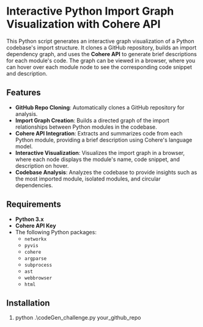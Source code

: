 # Interactive Python Import Graph Visualization with Cohere API

This Python script generates an interactive graph visualization of a Python codebase's import structure. It clones a GitHub repository, builds an import dependency graph, and uses the **Cohere API** to generate brief descriptions for each module's code. The graph can be viewed in a browser, where you can hover over each module node to see the corresponding code snippet and description.

## Features

- **GitHub Repo Cloning**: Automatically clones a GitHub repository for analysis.
- **Import Graph Creation**: Builds a directed graph of the import relationships between Python modules in the codebase.
- **Cohere API Integration**: Extracts and summarizes code from each Python module, providing a brief description using Cohere's language model.
- **Interactive Visualization**: Visualizes the import graph in a browser, where each node displays the module's name, code snippet, and description on hover.
- **Codebase Analysis**: Analyzes the codebase to provide insights such as the most imported module, isolated modules, and circular dependencies.

## Requirements

- **Python 3.x**
- **Cohere API Key**
- The following Python packages:
  - `networkx`
  - `pyvis`
  - `cohere`
  - `argparse`
  - `subprocess`
  - `ast`
  - `webbrowser`
  - `html`

## Installation

1. python .\codeGen_challenge.py your_github_repo
